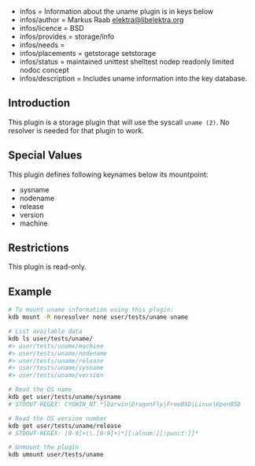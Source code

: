 - infos = Information about the uname plugin is in keys below
- infos/author = Markus Raab <elektra@libelektra.org>
- infos/licence = BSD
- infos/provides = storage/info
- infos/needs =
- infos/placements = getstorage setstorage
- infos/status = maintained unittest shelltest nodep readonly limited nodoc concept
- infos/description = Includes uname information into the key database.

## Introduction

This plugin is a storage plugin that will use the syscall `uname (2)`.
No resolver is needed for that plugin to work.

## Special Values

This plugin defines following keynames below its mountpoint:

- sysname
- nodename
- release
- version
- machine

## Restrictions

This plugin is read-only.

## Example

```sh
# To mount uname information using this plugin:
kdb mount -R noresolver none user/tests/uname uname

# List available data
kdb ls user/tests/uname/
#> user/tests/uname/machine
#> user/tests/uname/nodename
#> user/tests/uname/release
#> user/tests/uname/sysname
#> user/tests/uname/version

# Read the OS name
kdb get user/tests/uname/sysname
# STDOUT-REGEX: CYGWIN_NT.*|Darwin|DragonFly|FreeBSD|Linux|OpenBSD

# Read the OS version number
kdb get user/tests/uname/release
# STDOUT-REGEX: [0-9]+(\.[0-9]+)*[[:alnum:][:punct:]]*

# Unmount the plugin
kdb umount user/tests/uname
```
